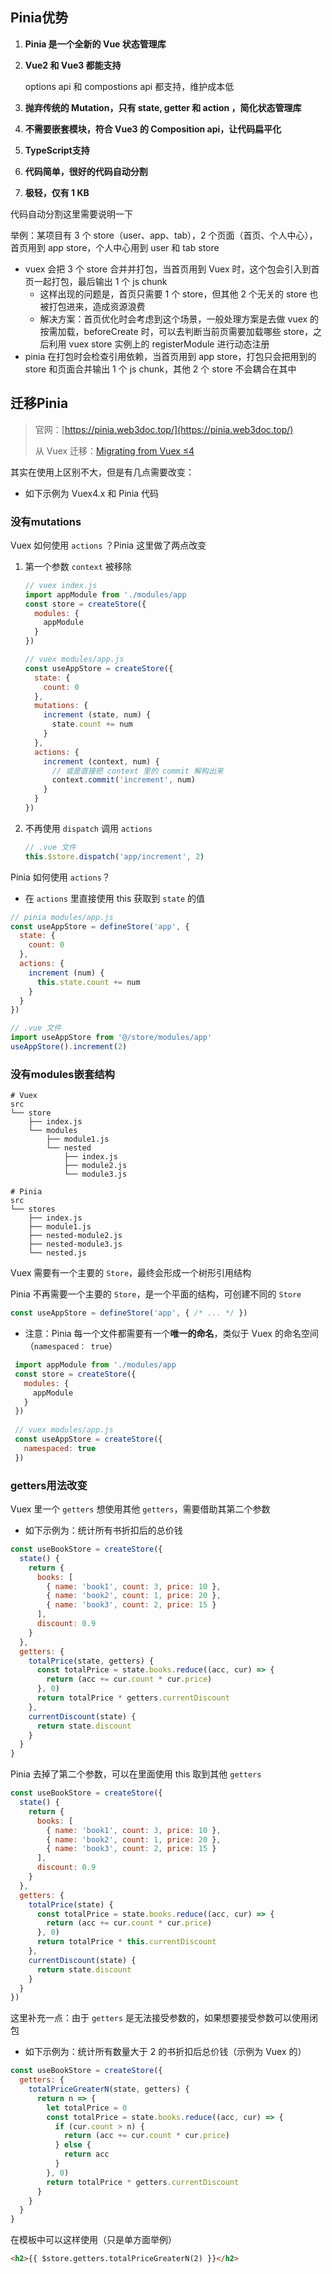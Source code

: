 ## Pinia优势

1. **Pinia 是一个全新的 Vue 状态管理库**

2. **Vue2 和 Vue3 都能支持**

   options api 和 compostions api 都支持，维护成本低

3. **抛弃传统的 Mutation，只有 state, getter 和 action ，简化状态管理库**

4. **不需要嵌套模块，符合 Vue3 的 Composition api，让代码扁平化**

5. **TypeScript支持**

6. **代码简单，很好的代码自动分割**

7. **极轻，仅有 1 KB**



代码自动分割这里需要说明一下

举例：某项目有 3 个 store（user、app、tab），2 个页面（首页、个人中心），首页用到 app store，个人中心用到 user 和 tab store

- vuex 会把 3 个 store 合并并打包，当首页用到 Vuex 时，这个包会引入到首页一起打包，最后输出 1 个 js chunk
  - 这样出现的问题是，首页只需要 1 个 store，但其他 2 个无关的 store 也被打包进来，造成资源浪费
  - 解决方案：首页优化时会考虑到这个场景，一般处理方案是去做 vuex 的按需加载，beforeCreate 时，可以去判断当前页需要加载哪些 store，之后利用 vuex store 实例上的 registerModule 进行动态注册
- pinia 在打包时会检查引用依赖，当首页用到 app store，打包只会把用到的 store 和页面合并输出 1 个 js chunk，其他 2 个 store 不会耦合在其中

## 迁移Pinia

> 官网：[https://pinia.web3doc.top/](https://pinia.web3doc.top/)
>
> 从 Vuex 迁移：[Migrating from Vuex ≤4](https://pinia.web3doc.top/cookbook/migration-vuex.html#converting-a-single-module)

其实在使用上区别不大，但是有几点需要改变：

-	如下示例为 Vuex4.x 和 Pinia 代码

### 没有mutations

Vuex 如何使用 `actions` ？Pinia 这里做了两点改变

1. 第一个参数 `context` 被移除

   ```js
   // vuex index.js
   import appModule from './modules/app
   const store = createStore({
     modules: {
       appModule
     }
   })
   
   // vuex modules/app.js
   const useAppStore = createStore({
     state: {
       count: 0
     },
     mutations: {
       increment (state, num) {
         state.count += num
       }
     },
     actions: {
       increment (context, num) {
         // 或是直接把 context 里的 commit 解构出来
         context.commit('increment', num)
       }
     }
   })
   ```

2. 不再使用 `dispatch` 调用 `actions`

   ```js
   // .vue 文件
   this.$store.dispatch('app/increment', 2)
   ```

Pinia 如何使用 `actions`？

- 在 `actions` 里直接使用 this 获取到 `state` 的值

```js
// pinia modules/app.js
const useAppStore = defineStore('app', {
  state: {
    count: 0
  },
  actions: {
    increment (num) {
      this.state.count += num
    }
  }
})

// .vue 文件
import useAppStore from '@/store/modules/app'
useAppStore().increment(2)
```

### 没有modules嵌套结构

```shell
# Vuex
src
└── store
    ├── index.js 
    └── modules
        ├── module1.js
        └── nested
            ├── index.js
            ├── module2.js
            └── module3.js

# Pinia
src
└── stores
    ├── index.js
    ├── module1.js
    ├── nested-module2.js
    ├── nested-module3.js
    └── nested.js
```

Vuex 需要有一个主要的 `Store`，最终会形成一个树形引用结构

Pinia 不再需要一个主要的 `Store`，是一个平面的结构，可创建不同的 `Store`


```js
const useAppStore = defineStore('app', { /* ... */ })
```
- 注意：Pinia 每一个文件都需要有一个**唯一的命名**，类似于 Vuex 的命名空间（`namespaced： true`）
 ```js
  import appModule from './modules/app
  const store = createStore({
    modules: {
      appModule
    }
  })
  
  // vuex modules/app.js
  const useAppStore = createStore({
    namespaced: true
  })
 ```


### getters用法改变

Vuex 里一个 `getters` 想使用其他 `getters`，需要借助其第二个参数

- 如下示例为：统计所有书折扣后的总价钱

```js
const useBookStore = createStore({
  state() {
    return {
      books: [
        { name: 'book1', count: 3, price: 10 },
        { name: 'book2', count: 1, price: 20 },
        { name: 'book3', count: 2, price: 15 }
      ],
      discount: 0.9
    }
  },
  getters: {
    totalPrice(state, getters) {
      const totalPrice = state.books.reduce((acc, cur) => {
        return (acc += cur.count * cur.price)
      }, 0)
      return totalPrice * getters.currentDiscount
    },
    currentDiscount(state) {
      return state.discount
    }
  }
}
```

Pinia 去掉了第二个参数，可以在里面使用 this 取到其他 `getters`

```js
const useBookStore = createStore({
  state() {
    return {
      books: [
        { name: 'book1', count: 3, price: 10 },
        { name: 'book2', count: 1, price: 20 },
        { name: 'book3', count: 2, price: 15 }
      ],
      discount: 0.9
    }
  },
  getters: {
    totalPrice(state) {
      const totalPrice = state.books.reduce((acc, cur) => {
        return (acc += cur.count * cur.price)
      }, 0)
      return totalPrice * this.currentDiscount
    },
    currentDiscount(state) {
      return state.discount
    }
  }
})
```

这里补充一点：由于 `getters` 是无法接受参数的，如果想要接受参数可以使用闭包

- 如下示例为：统计所有数量大于 2 的书折扣后总价钱（示例为 Vuex 的）

```js
const useBookStore = createStore({
  getters: {
    totalPriceGreaterN(state, getters) {
      return n => {
        let totalPrice = 0
        const totalPrice = state.books.reduce((acc, cur) => {
          if (cur.count > n) {
            return (acc += cur.count * cur.price)
          } else {
            return acc
          }
        }, 0)
        return totalPrice * getters.currentDiscount
      }
    }
  }
}
```

在模板中可以这样使用（只是单方面举例）

```html
<h2>{{ $store.getters.totalPriceGreaterN(2) }}</h2>
```